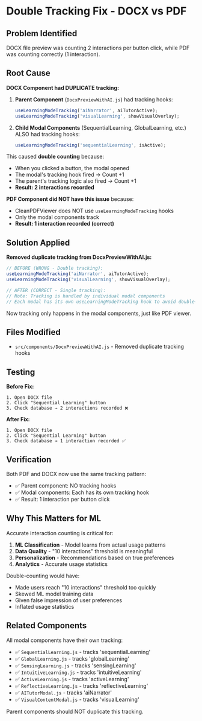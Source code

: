 # Double Tracking Fix - DOCX vs PDF

## Problem Identified

DOCX file preview was counting 2 interactions per button click, while PDF was counting correctly (1 interaction).

## Root Cause

**DOCX Component had DUPLICATE tracking:**

1. **Parent Component** (`DocxPreviewWithAI.js`) had tracking hooks:
   ```javascript
   useLearningModeTracking('aiNarrator', aiTutorActive);
   useLearningModeTracking('visualLearning', showVisualOverlay);
   ```

2. **Child Modal Components** (SequentialLearning, GlobalLearning, etc.) ALSO had tracking hooks:
   ```javascript
   useLearningModeTracking('sequentialLearning', isActive);
   ```

This caused **double counting** because:
- When you clicked a button, the modal opened
- The modal's tracking hook fired → Count +1
- The parent's tracking logic also fired → Count +1
- **Result: 2 interactions recorded**

**PDF Component did NOT have this issue** because:
- CleanPDFViewer does NOT use `useLearningModeTracking` hooks
- Only the modal components track
- **Result: 1 interaction recorded (correct)**

## Solution Applied

**Removed duplicate tracking from DocxPreviewWithAI.js:**

```javascript
// BEFORE (WRONG - Double tracking):
useLearningModeTracking('aiNarrator', aiTutorActive);
useLearningModeTracking('visualLearning', showVisualOverlay);

// AFTER (CORRECT - Single tracking):
// Note: Tracking is handled by individual modal components
// Each modal has its own useLearningModeTracking hook to avoid double-counting
```

Now tracking only happens in the modal components, just like PDF viewer.

## Files Modified

- `src/components/DocxPreviewWithAI.js` - Removed duplicate tracking hooks

## Testing

**Before Fix:**
```
1. Open DOCX file
2. Click "Sequential Learning" button
3. Check database → 2 interactions recorded ❌
```

**After Fix:**
```
1. Open DOCX file
2. Click "Sequential Learning" button  
3. Check database → 1 interaction recorded ✅
```

## Verification

Both PDF and DOCX now use the same tracking pattern:
- ✅ Parent component: NO tracking hooks
- ✅ Modal components: Each has its own tracking hook
- ✅ Result: 1 interaction per button click

## Why This Matters for ML

Accurate interaction counting is critical for:
1. **ML Classification** - Model learns from actual usage patterns
2. **Data Quality** - "10 interactions" threshold is meaningful
3. **Personalization** - Recommendations based on true preferences
4. **Analytics** - Accurate usage statistics

Double-counting would have:
- Made users reach "10 interactions" threshold too quickly
- Skewed ML model training data
- Given false impression of user preferences
- Inflated usage statistics

## Related Components

All modal components have their own tracking:
- ✅ `SequentialLearning.js` - tracks 'sequentialLearning'
- ✅ `GlobalLearning.js` - tracks 'globalLearning'
- ✅ `SensingLearning.js` - tracks 'sensingLearning'
- ✅ `IntuitiveLearning.js` - tracks 'intuitiveLearning'
- ✅ `ActiveLearning.js` - tracks 'activeLearning'
- ✅ `ReflectiveLearning.js` - tracks 'reflectiveLearning'
- ✅ `AITutorModal.js` - tracks 'aiNarrator'
- ✅ `VisualContentModal.js` - tracks 'visualLearning'

Parent components should NOT duplicate this tracking.
